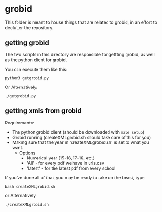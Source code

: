 # grobid

This folder is meant to house things that are related to grobid, in an effort to declutter the repository.

## getting grobid

The two scripts in this directory are responsible for gettting grobid, as well as the python client for grobid.

You can execute them like this:
```
python3 getgrobid.py
```
Or Alternatively:
```
./getgrobid.py
```

## getting xmls from grobid

Requirements:
* The python grobid client (should be downloaded with `make setup`)
* Grobid running (createXMLgrobid.sh should take care of this for you)
* Making sure that the year in 'createXMLgrobid.sh' is set to what you want.
	* Options:
		* Numerical year (15-16, 17-18, etc.)
		* 'All' - for every pdf we have in urls.csv
		* 'latest' - for the latest pdf from every school

If you've done all of that, you may be ready to take on the beast, type:
```
bash createXMLgrobid.sh
```
or Alternatively:
```
./createXMLgrobid.sh
```

